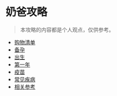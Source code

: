 奶爸攻略
===

>本攻略的内容都是个人观点，仅供参考。

- [购物清单](./00.Shopping.md)
- [备孕](./01.Prepare.md)
- [出生](./02.Childbirth.md)
- [第一年](./03.FirstYear.md)
- [疫苗](./04.Vaccine.md)
- [常见疾病](./05.Disease.md)
- [相关参考](./09.References.md)


